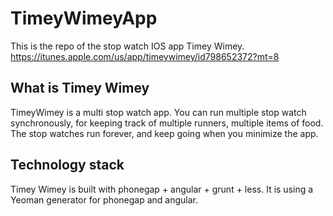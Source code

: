 TimeyWimeyApp
=============

This is the repo of the stop watch IOS app Timey Wimey.
https://itunes.apple.com/us/app/timeywimey/id798652372?mt=8

What is Timey Wimey
---------------------
TimeyWimey is a multi stop watch app. You can run multiple stop watch synchronously, for keeping track of multiple runners, multiple items of food. The stop watches run forever, and keep going when you minimize the app.

Technology stack
----------------
Timey Wimey is built with phonegap + angular + grunt + less.
It is using a Yeoman generator for phonegap and angular.
